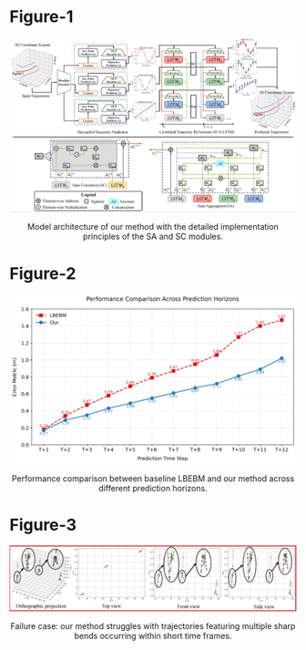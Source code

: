 # Figure-1
![image](https://github.com/zhouhao94/ICML_Rebuttal_ID4436/blob/main/Figure-1.png)
<p align="center">  
Model architecture of our method with the detailed implementation principles of the SA and SC modules.
</p>   

# Figure-2
![image](https://github.com/zhouhao94/ICML_Rebuttal_ID4436/blob/main/Figure-2.png)
<p align="center">  
Performance comparison between baseline LBEBM and our method across different prediction horizons.
</p>   

# Figure-3
![image](https://github.com/zhouhao94/ICML_Rebuttal_ID4436/blob/main/Figure-3.png)
<p align="center">  
Failure case: our method struggles with trajectories featuring multiple sharp bends occurring within short time frames.
</p>   
